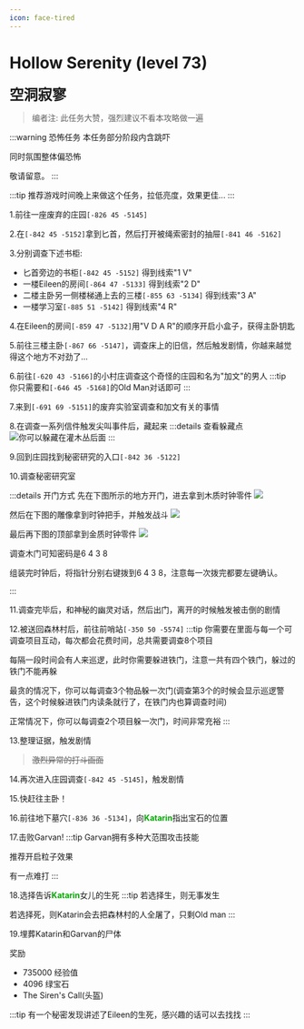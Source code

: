 ```yaml
---
icon: face-tired
---
```


# Hollow Serenity (level 73)
<span style="font-size: 25px;">**空洞寂寥**</span>
>编者注: 此任务大赞，强烈建议不看本攻略做一遍

:::warning 恐怖任务
本任务部分阶段内含跳吓

同时氛围整体偏恐怖

敬请留意。
:::

:::tip
推荐游戏时间晚上来做这个任务，拉低亮度，效果更佳...
:::

1.前往一座废弃的庄园`[-826 45 -5145]`

2.在`[-842 45 -5152]`拿到匕首，然后打开被绳索密封的抽屉`[-841 46 -5162]`

3.分别调查下述书柜:

+ 匕首旁边的书柜`[-842 45 -5152]` 得到线索"1 V"
+ 一楼Eileen的房间`[-864 47 -5133]` 得到线索"2 D"
+ 二楼主卧另一侧楼梯通上去的三楼`[-855 63 -5134]` 得到线索"3 A"
+ 一楼学习室`[-885 51 -5142]` 得到线索"4 R"
  
4.在Eileen的房间`[-859 47 -5132]`用"V D A R"的顺序开启小盒子，获得主卧钥匙

5.前往三楼主卧`[-867 66 -5147]`，调查床上的旧信，然后触发剧情，你越来越觉得这个地方不对劲了...

6.前往`[-620 43 -5166]`的小村庄调查这个奇怪的庄园和名为"加文"的男人
:::tip
你只需要和`[-646 45 -5168]`的Old Man对话即可
:::

7.来到`[-691 69 -5151]`的废弃实验室调查和加文有关的事情

8.在调查一系列信件触发尖叫事件后，藏起来
:::details 查看躲藏点
![你可以躲藏在灌木丛后面](/assets/img/lvl73-1.jpg)
:::

9.回到庄园找到秘密研究的入口`[-842 36 -5122]`

10.调查秘密研究室

:::details 开门方式
先在下图所示的地方开门，进去拿到木质时钟零件
![](/assets/img/lvl73-3.jpg)

然后在下图的雕像拿到时钟把手，并触发战斗
![](/assets/img/lvl73-2.jpg)

最后再下图的顶部拿到金质时钟零件
![](/assets/img/lvl73-4.jpg)

调查木门可知密码是6 4 3 8

组装完时钟后，将指针分别右键拨到6 4 3 8，注意每一次拨完都要左键确认。

:::

11.调查完毕后，和神秘的幽灵对话，然后出门，离开的时候触发被击倒的剧情

12.被送回森林村后，前往前哨站`[-350 50 -5574]`
:::tip
你需要在里面与每一个可调查项目互动，每次都会花费时间，总共需要调查8个项目

每隔一段时间会有人来巡逻，此时你需要躲进铁门，注意一共有四个铁门，躲过的铁门不能再躲

最贪的情况下，你可以每调查3个物品躲一次门(调查第3个的时候会显示巡逻警告，这个时候躲进铁门内读条就行了，在铁门内也算调查时间)

正常情况下，你可以每调查2个项目躲一次门，时间非常充裕
:::

13.整理证据，触发剧情
>~~激烈异常的打斗画面~~

14.再次进入庄园调查`[-842 45 -5145]`，触发剧情

15.快赶往主卧！

16.前往地下墓穴`[-836 36 -5134]`，向<font color=00AA00>**Katarin**</font>指出宝石的位置

17.击败Garvan!
:::tip
Garvan拥有多种大范围攻击技能

推荐开启粒子效果

有一点难打
:::

18.选择告诉<font color=00AA00>**Katarin**</font>女儿的生死
:::tip
若选择生，则无事发生

若选择死，则Katarin会去把森林村的人全屠了，只剩Old man
:::

19.埋葬Katarin和Garvan的尸体

奖励
+ 735000 经验值
+ 4096 绿宝石
+ The Siren's Call(头盔)

:::tip
有一个秘密发现讲述了Eileen的生死，感兴趣的话可以去找找
:::